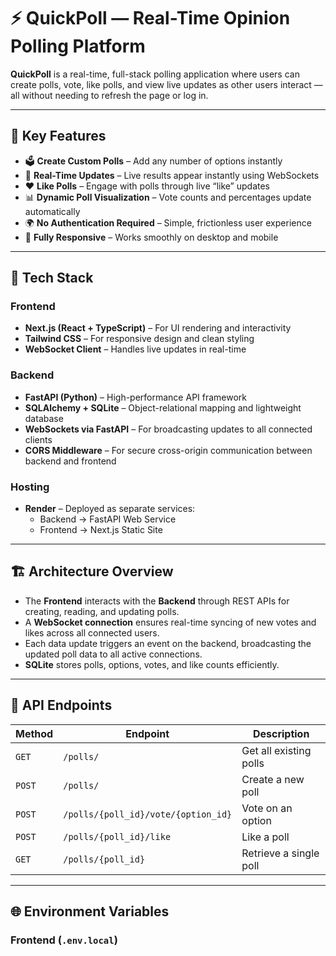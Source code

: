 # ⚡ QuickPoll — Real-Time Opinion Polling Platform

**QuickPoll** is a real-time, full-stack polling application where users can create polls, vote, like polls, and view live updates as other users interact — all without needing to refresh the page or log in.

---

## 🚀 Key Features

- 🗳️ **Create Custom Polls** – Add any number of options instantly  
- 🔄 **Real-Time Updates** – Live results appear instantly using WebSockets  
- ❤️ **Like Polls** – Engage with polls through live “like” updates  
- 📊 **Dynamic Poll Visualization** – Vote counts and percentages update automatically  
- 🌍 **No Authentication Required** – Simple, frictionless user experience  
- 📱 **Fully Responsive** – Works smoothly on desktop and mobile  

---

## 🧠 Tech Stack

### **Frontend**
- **Next.js (React + TypeScript)** – For UI rendering and interactivity  
- **Tailwind CSS** – For responsive design and clean styling  
- **WebSocket Client** – Handles live updates in real-time  

### **Backend**
- **FastAPI (Python)** – High-performance API framework  
- **SQLAlchemy + SQLite** – Object-relational mapping and lightweight database  
- **WebSockets via FastAPI** – For broadcasting updates to all connected clients  
- **CORS Middleware** – For secure cross-origin communication between backend and frontend  

### **Hosting**
- **Render** – Deployed as separate services:
  - Backend → FastAPI Web Service  
  - Frontend → Next.js Static Site  

---

## 🏗️ Architecture Overview

- The **Frontend** interacts with the **Backend** through REST APIs for creating, reading, and updating polls.  
- A **WebSocket connection** ensures real-time syncing of new votes and likes across all connected users.  
- Each data update triggers an event on the backend, broadcasting the updated poll data to all active connections.  
- **SQLite** stores polls, options, votes, and like counts efficiently.

---

## 🔌 API Endpoints

| Method | Endpoint | Description |
|--------|-----------|-------------|
| `GET` | `/polls/` | Get all existing polls |
| `POST` | `/polls/` | Create a new poll |
| `POST` | `/polls/{poll_id}/vote/{option_id}` | Vote on an option |
| `POST` | `/polls/{poll_id}/like` | Like a poll |
| `GET` | `/polls/{poll_id}` | Retrieve a single poll |

---

## 🌐 Environment Variables

### **Frontend (`.env.local`)**
